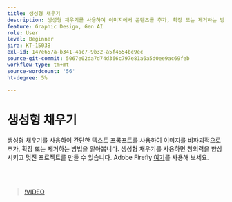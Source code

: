```yaml
---
title: 생성형 채우기
description: 생성형 채우기를 사용하여 이미지에서 콘텐츠를 추가, 확장 또는 제거하는 방법을 알아봅니다
feature: Graphic Design, Gen AI
role: User
level: Beginner
jira: KT-15038
exl-id: 147e657a-b341-4ac7-9b32-a5f4654bc9ec
source-git-commit: 5067e02da7d74d366c797e81a6a5d0ee9ac69feb
workflow-type: tm+mt
source-wordcount: '56'
ht-degree: 5%

---
```


# 생성형 채우기

생성형 채우기를 사용하여 간단한 텍스트 프롬프트를 사용하여 이미지를 비파괴적으로 추가, 확장 또는 제거하는 방법을 알아봅니다. 생성형 채우기를 사용하면 창의력을 향상시키고 멋진 프로젝트를 만들 수 있습니다. Adobe Firefly [여기](https://firefly.adobe.com/)를 사용해 보세요.

<br> 

>[!VIDEO](https://video.tv.adobe.com/v/3427609?quality=12&learn=on&hidetitle=true)
